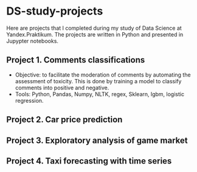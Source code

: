 # DS-study-projects
Here are projects that I completed during my study of Data Science at Yandex.Praktikum.
The projects are written in Python and presented in Jupypter notebooks.

## Project 1. Comments classifications
- Objective: to facilitate the moderation of comments by automating the assessment of toxicity. This is done by training a model to classify comments into positive and negative.
- Tools: Python, Pandas, Numpy, NLTK, regex, Sklearn, lgbm, logistic regression.

## Project 2. Car price prediction
## Project 3. Exploratory analysis of game market
## Project 4. Taxi forecasting with time series
